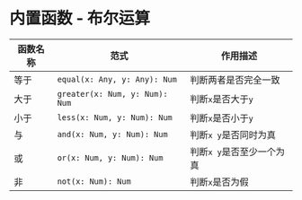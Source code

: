 # 内置函数 - 布尔运算

| 函数名称 | 范式                           | 作用描述                  |
| -------- | ------------------------------ | ------------------------- |
| 等于     | `equal(x: Any, y: Any): Num`   | 判断两者是否完全一致      |
| 大于     | `greater(x: Num, y: Num): Num` | 判断`x`是否大于`y`        |
| 小于     | `less(x: Num, y: Num): Num`    | 判断`x`是否小于`y`        |
| 与       | `and(x: Num, y: Num): Num`     | 判断`x y`是否同时为真     |
| 或       | `or(x: Num, y: Num): Num`      | 判断`x y`是否至少一个为真 |
| 非       | `not(x: Num): Num`             | 判断`x`是否为假           |
